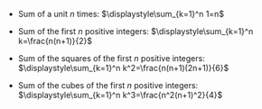 - Sum of a unit $n$ times: $\displaystyle\sum_{k=1}^n 1=n$

- Sum of the first $n$ positive integers: $\displaystyle\sum_{k=1}^n k=\frac{n(n+1)}{2}$

- Sum of the squares of the first $n$ positive integers: $\displaystyle\sum_{k=1}^n k^2=\frac{n(n+1)(2n+1)}{6}$

- Sum of the cubes of the first $n$ positive integers: $\displaystyle\sum_{k=1}^n k^3=\frac{n^2(n+1)^2}{4}$